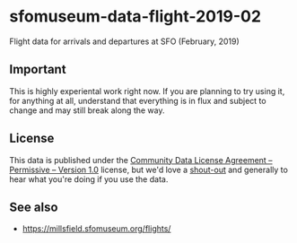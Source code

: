 # sfomuseum-data-flight-2019-02

Flight data for arrivals and departures at SFO (February, 2019)

## Important

This is highly experiental work right now. If you are planning to try using it, for anything at all, understand that everything is in flux and subject to change and may still break along the way.

## License

This data is published under the [Community Data License Agreement – Permissive – Version 1.0](LICENSE) license, but we'd love a [shout-out](https://twitter.com/flysfo) and generally to hear what you're doing if you use the data.

## See also

* https://millsfield.sfomuseum.org/flights/
